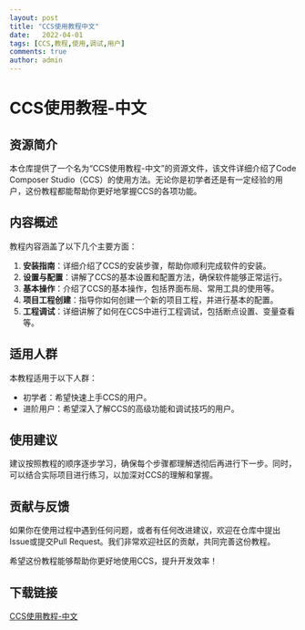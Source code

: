 ```yaml
---
layout: post
title: "CCS使用教程中文"
date:   2022-04-01
tags: [CCS,教程,使用,调试,用户]
comments: true
author: admin
---
```

# CCS使用教程-中文

## 资源简介

本仓库提供了一个名为“CCS使用教程-中文”的资源文件，该文件详细介绍了Code Composer Studio（CCS）的使用方法。无论你是初学者还是有一定经验的用户，这份教程都能帮助你更好地掌握CCS的各项功能。

## 内容概述

教程内容涵盖了以下几个主要方面：

1. **安装指南**：详细介绍了CCS的安装步骤，帮助你顺利完成软件的安装。
2. **设置与配置**：讲解了CCS的基本设置和配置方法，确保软件能够正常运行。
3. **基本操作**：介绍了CCS的基本操作，包括界面布局、常用工具的使用等。
4. **项目工程创建**：指导你如何创建一个新的项目工程，并进行基本的配置。
5. **工程调试**：详细讲解了如何在CCS中进行工程调试，包括断点设置、变量查看等。

## 适用人群

本教程适用于以下人群：

- 初学者：希望快速上手CCS的用户。
- 进阶用户：希望深入了解CCS的高级功能和调试技巧的用户。

## 使用建议

建议按照教程的顺序逐步学习，确保每个步骤都理解透彻后再进行下一步。同时，可以结合实际项目进行练习，以加深对CCS的理解和掌握。

## 贡献与反馈

如果你在使用过程中遇到任何问题，或者有任何改进建议，欢迎在仓库中提出Issue或提交Pull Request。我们非常欢迎社区的贡献，共同完善这份教程。

希望这份教程能够帮助你更好地使用CCS，提升开发效率！

## 下载链接

[CCS使用教程-中文](https://pan.quark.cn/s/14e31ff2319a)